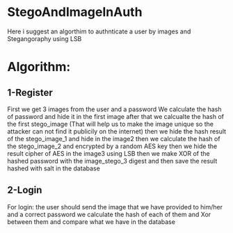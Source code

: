 # StegoAndImageInAuth
Here i suggest an algorthim to authnticate a user by images and Stegangoraphy using LSB

# Algorithm:

## 1-Register
First we get 3 images from the user and a password
We calculate the hash of password and hide it in the first image
after that we calcualte the hash of the first stego_image (That will help us to make the image unique so the attacker can not find it publicily on the internet)
then we hide the hash result of the stego_image_1 and hide in the image2
then we calculate the hash of the stego_image_2 and encrypted by a random AES key 
then we hide the result cipher of AES in the image3 using LSB
then we make XOR of the hashed password with the image_stego_3 digest
and then save the result hashed with salt in the database

## 2-Login

For login:
the user should send the image that we have provided to him/her and a correct password
we calculate the hash of each of them and Xor between them and compare what we have in the database